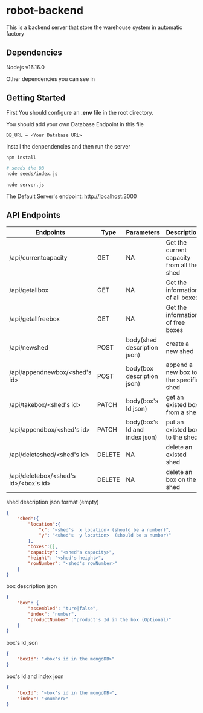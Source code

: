 # robot-backend
This is a backend server that store the warehouse system in automatic factory

## Dependencies
Nodejs v16.16.0

Other dependencies you can see in 

## Getting Started 

First You should configure an **.env** file in the root directory.

You should add your own Database Endpoint in this file 

```
DB_URL = <Your Database URL>
```

Install the denpendencies and then run the server 

```bash
npm install

# seeds the DB
node seeds/index.js

node server.js
```

The Default Server's endpoint: 
[http://localhost:3000](http://localhost:3000)

## API Endpoints

Endpoints | Type | Parameters | Description
--- | --- | --- | ---
/api/currentcapacity | GET | NA | Get the current capacity from all the shed
/api/getallbox | GET | NA | Get the information of all boxes
/api/getallfreebox | GET | NA | Get the information of free boxes
/api/newshed | POST | body(shed description json) | create a new shed
/api/appendnewbox/<shed's id> | POST | body(box description json) | append a new box to the specific shed 
/api/takebox/<shed's id> | PATCH | body(box's Id json) | get an existed box from a shed
/api/appendbox/<shed's id> | PATCH | body(box's Id and index json) | put an existed box to the shed
/api/deleteshed/<shed's id> | DELETE | NA | delete an existed shed
/api/deletebox/<shed's id>/<box's id> | DELETE | NA | delete an box on the shed

shed description json format (empty)
```json
{
    "shed":{
        "location":{
            "x": "<shed's  x location> (should be a number)",
            "y": "<shed's  y location>  (should be a number)"
        },
        "boxes":[],
        "capacity": "<shed's capacity>",
        "height": "<shed's height>",
        "rowNumber": "<shed's rowNumber>"
    }
}
```

box description json

```json
{
    "box": {
        "assembled": "ture|false",
        "index": "number",
        "productNumber" :"product's Id in the box (Optional)"
    }
}
```

box's Id json

```json
{
    "boxId": "<box's id in the mongoDB>"
}
```

box's Id and index json

```json
{
    "boxId": "<box's id in the mongoDB>",
    "index": "<number>"
}
```
